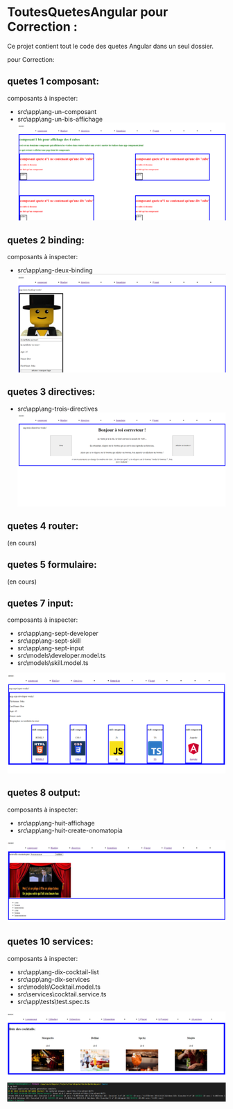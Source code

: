 # ToutesQuetesAngular pour Correction :

Ce projet contient tout le code des quetes Angular dans un seul dossier.

pour Correction:

## quetes 1 composant:

composants à inspecter:

- src\app\ang-un-composant
- src\app\ang-un-bis-affichage
  ![Alt text](src/assets/correctionsImg/capture1.png)

## quetes 2 binding:

composants à inspecter:

- src\app\ang-deux-binding
  ![Alt text](src/assets/correctionsImg/capture2.png)

## quetes 3 directives:

- src\app\ang-trois-directives
  ![Alt text](src/assets/correctionsImg/capture3.png)

## quetes 4 router:

(en cours)

## quetes 5 formulaire:

(en cours)

## quetes 7 input:

composants à inspecter:

- src\app\ang-sept-developer
- src\app\ang-sept-skill
- src\app\ang-sept-input
- src\models\developer.model.ts
- src\models\skill.model.ts

![Alt text](src/assets/correctionsImg/capture7.png)

## quetes 8 output:

composants à inspecter:

- src\app\ang-huit-affichage
- src\app\ang-huit-create-onomatopia

![Alt text](src/assets/correctionsImg/capture8.png)

## quetes 10 services:

composants à inspecter:

- src\app\ang-dix-cocktail-list
- src\app\ang-dix-services
- src\models\Cocktail.model.ts
- src\services\cocktail.service.ts
- src\app\tests\test.spec.ts

![Alt text](src/assets/correctionsImg/capture10.png)
![Alt text](src/assets/correctionsImg/capture10-2.png)
